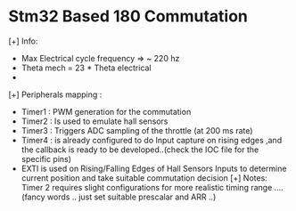 # Stm32 Based 180 Commutation
[+] Info:
  - Max Electrical cycle frequency => ~ 220 hz
  - Theta mech = 23 * Theta electrical
  - 
[+] Peripherals mapping : 
  -  Timer1 : PWM generation for the commutation
  -  Timer2 : Is used to emulate hall sensors 
  -  Timer3 : Triggers ADC sampling of the throttle (at 200 ms rate)
  -  Timer4 : is already configured to do Input capture on rising edges ,and the callback is ready to be developed..(check the IOC file for the specific pins)
  -   EXTI is used on Rising/Falling Edges of Hall Sensors Inputs to determine current position and take suitable commutation decision
 [+] Notes:
  Timer 2 requires slight configurations for more realistic timing range .... (fancy words .. just set suitable prescalar and ARR ..)
